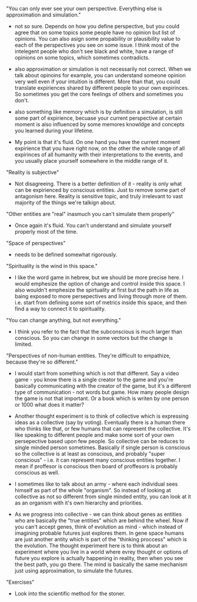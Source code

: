 "You can only ever see your own perspective. Everything else is approximation and simulation." 

- not so sure. Depends on how you define perspective, but you could agree that on some topics some people have no opinion but list of opinions. You can also asign some propability or plausibility value to each of the perspectives you see on some issue. I think most of the intelegent people who don't see black and white, have a range of opinions on some topics, which sometimes contradicts. 

- also approximation or simulation is not necessarily not correct. When we talk about opinoins for example, you can understand someone opinion very well even if your intuition is different. More than that, you could translate expiriences shared by different people to your own expirinces. So sometimes you get the core feelings of others and sometimes you don't. 

- also something like memory which is by definition a simulation, is still some part of expirience, becuase your current perspective at certain moment is also influenced by some memores knowldge and concepts you learned during your lifetime. 

- My point is that it's fluid. On one hand you have the current moment expirience that you have right now, on the other the whole range of all expirinces of all humanity with their interpretations to the events, and you usually place yourself somewhere in the middle range of it. 

"Reality is subjective"

- Not disagreeing. There is a better definition of it - reality is only what can be expirienced by conscious entities. Just to remove some part of antagonism here. Reality is sensitive topic, and truly irrelevant to vast majority of the things we're talkign about. 

"Other entities are "real" inasmuch you can't simulate them properly" 

- Once again it's fluid. You can't understand and simulate yourself properly most of the time. 

"Space of perspectives" 

- needs to be defined somewhat rigorously. 

"Spirituality is the wind in this space." 

- I like the word game in hebrew, but we should be more precise here. I would emphesize the option of change and control inside this space. I also wouldn't emphesize the spirtuality at first but the path in life as baing exposed to more persepectives and living through more of them. i.e. start from defining some sort of metrics inside this space, and then find a way to connect it to spirituality. 

"You can change anything, but not everything." 

- I think you refer to the fact that the subconscious is much larger than conscious. So you can change in some vectors but the change is limited. 

"Perspectives of non-human entities. They're difficult to empathize, because they're so different." 

- I would start from something which is not that different. Say a video game - you know there is a single creator to the game and you're basically communicating with the creator of the game, but it's a different type of communication - not words but game. How many people design the game is not that important. Or a book which is writen by one person or 1000 what does it matter? 

- Another thought experiment is to think of collective which is expressing ideas as a collective (say by voting). Eventually there is a human there who thinks like that, or few humans that can represent the collective. It's like speaking to different people and make some sort of your own persepective based upon few people. So collective can be reduces to single minded person sometimes. Basically if single person is conscious so the collective is at least as conscious, and probably "super conscious" - i.e. it can represent many conscious entities together. I mean if proffesor is conscious then board of proffesors is probably conscious as well. 

- I sometimes like to talk about an army - where each individual sees himself as part of the whole "organism". So instead of looking at collective as not so different from single minded entity, you can look at it as an organism with it's own hierarchy and priorities.

- As we progress into collective - we can think about genes as entities who are basically the "true entities" which are behind the wheel. Now if you can't accept genes, think of evolution as mind - which instead of imagining probable futures just explores them. In gene space humans are just another antity which is part of the "thinking proccess" which is the evolution. The thought experiment here is to think about an experiment where you live in a world where evrey thought or options of future you explore is actually happening in reality, then when you see the best path, you go there. The mind is basically the same mechanism just using approximation, to simulate the futures. 

"Exercises" 

- Look into the scientific method for the stoner.






